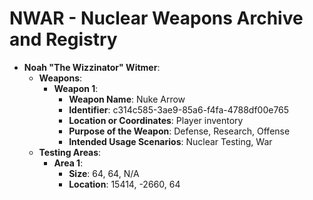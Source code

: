 # NWAR - Nuclear Weapons Archive and Registry

- **Noah "The Wizzinator" Witmer**:
  - **Weapons**:
    - **Weapon 1**:
      - **Weapon Name**: Nuke Arrow
      - **Identifier**: c314c585-3ae9-85a6-f4fa-4788df00e765
      - **Location or Coordinates**: Player inventory
      - **Purpose of the Weapon**: Defense, Research, Offense
      - **Intended Usage Scenarios**: Nuclear Testing, War
  - **Testing Areas**:
    - **Area 1**:
      - **Size**: 64, 64, N/A
      - **Location**: 15414, -2660, 64
